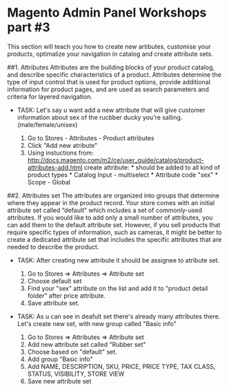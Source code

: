 # Magento Admin Panel Workshops part #3
This section will teach you how to create new artibutes, customise your products, optimalize your navigation in catalog and create attribute sets.

##1. Attributes
Attributes are the building blocks of your product catalog, and describe specific characteristics of a product. Attributes determine the type of input control that is used for product options, provide additional information for product pages, and are used as search parameters and criteria for layered navigation.
* TASK:
    Let's say u want add a new attribute that will give customer information about sex of the rucbber ducky you're salling. (male/female/unisex) 

    1. Go to Stores - Attributes - Product attributes
    2. Click "Add new atribute"
    3. Using instuctions from: http://docs.magento.com/m2/ce/user_guide/catalog/product-attributes-add.html create attribute:
      * should be added to all kind of product types
      * Catalog Input - multiselect
      * Attribute code "sex"
      * Scope - Global

##2. Attributes set
The attributes are organized into groups that determine where they appear in the product record. Your store comes with an initial attribute set called “default” which includes a set of commonly-used attributes. If you would like to add only a small number of attributes, you can add them to the default attribute set. However, if you sell products that require specific types of information, such as cameras, it might be better to create a dedicated attribute set that includes the specific attributes that are needed to describe the product.

* TASK: 
    After creating new attribute it should be assignee to atribute set. 
    1. Go to Stores => Attributes => Attribute set
    2. Choose default set
    3. Find your "sex" attribute on the list and add it to "product detail folder" after price attribute.
    4. Save attribute set.

* TASK:
    As u can see in deafult set there's already many attributes there.
    Let's create new set, with new group called "Basic info"
    1. Go to Stores => Attributes => Attribute set
    2. Add new attribute set called "Rubber set"
    3. Choose based on "default" set.
    4. Add group "Basic info"
    5. Add NAME, DESCRIPTION, SKU, PRICE, PRICE TYPE, TAX CLASS, STATUS, VISIBILITY, STORE VIEW
    6. Save new attribute set
    